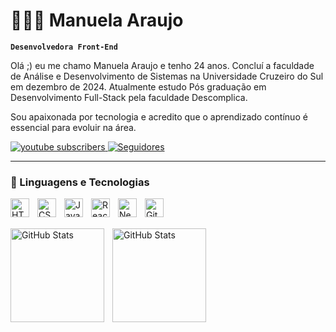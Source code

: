 # 👩🏻‍💻 Manuela Araujo

**`Desenvolvedora Front-End`**

Olá ;) eu me chamo Manuela Araujo e tenho 24 anos. Concluí a faculdade de Análise e Desenvolvimento de Sistemas na Universidade Cruzeiro do Sul em dezembro de 2024.
Atualmente estudo Pós graduação em Desenvolvimento Full-Stack pela faculdade Descomplica. 

Sou apaixonada por tecnologia e acredito que o aprendizado contínuo é essencial para evoluir na área. 

<a href="https://www.youtube.com/@manuelaaraujo33">
    <img 
        alt="youtube subscribers" 
        title="Inscreva-se no meu canal" 
        src="https://custom-icon-badges.demolab.com/youtube/channel/subscribers/UCvx3ueFRc7xg6F-xh_VOTnw?color=%23E05D44&label=Inscreva-se&logo=video&logoColor=white&style=for-the-badge&labelColor=CE4630"
    />
</a>
    </a> 
    <a href="https://github.com/ManuelaArj">
        <img 
            alt="Seguidores" 
            title="Me siga no GitHub" 
            src="https://custom-icon-badges.demolab.com/github/followers/Manuelaarj?color=236ad3&labelColor=1155ba&style=for-the-badge&logo=github&label=Seguidores&logoColor=white"
        />
    </a>
</p>

---

### 🤖 Linguagens e Tecnologias

<img 
    align="left" 
    alt="HTML"
    title="HTML" 
    width="30px" 
    style="padding-right: 10px;" 
    src="https://cdn.jsdelivr.net/gh/devicons/devicon@latest/icons/html5/html5-original.svg" 
/>
<img 
    align="left" 
    alt="CSS" 
    title="CSS"
    width="30px" 
    style="padding-right: 10px;" 
    src="https://cdn.jsdelivr.net/gh/devicons/devicon@latest/icons/css3/css3-original.svg" 
/>
<img 
    align="left" 
    alt="JavaScript" 
    title="JavaScript"
    width="30px" 
    style="padding-right: 10px;" 
    src="https://cdn.jsdelivr.net/gh/devicons/devicon@latest/icons/javascript/javascript-original.svg" 
/>
<img 
    align="left" 
    alt="React"
    title="React" 
    width="30px" 
    style="padding-right: 10px;" 
    src="https://cdn.jsdelivr.net/gh/devicons/devicon@latest/icons/react/react-original.svg" 
/>
<img 
    align="left" 
    alt="Next.js" 
    title="Next.js"
    width="30px" 
    style="padding-right: 10px;" 
    src="https://cdn.jsdelivr.net/gh/devicons/devicon@latest/icons/nextjs/nextjs-original.svg" 
/>
<img 
    align="left" 
    alt="Git" 
    title="Git"
    width="30px" 
    style="padding-right: 10px;" 
    src="https://cdn.jsdelivr.net/gh/devicons/devicon@latest/icons/git/git-original.svg" 
/>
<br/>
<br/>

<p>
  <img 
    align="left" 
    alt="GitHub Stats" 
    height="150"
    style="padding-right: 10px;" 
    src="https://github-readme-stats.vercel.app/api?username=Manuelaarj&show_icons=true&theme=tokyonight&locale=pt-br" 
  />

<img 
      align="left" 
      alt="GitHub Stats" 
      height="150"
      src="https://github-readme-stats.vercel.app/api/top-langs/?username=manuelaarj&theme=tokyonight&layout=compact&custom_title=Tecnologias&langs_count=9"
  />
